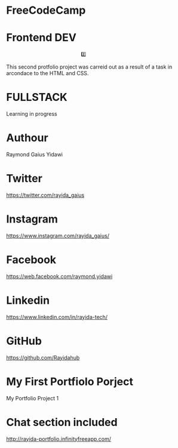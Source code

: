 # FreeCodeCamp 

# Frontend DEV

                                2️⃣
This second protfolio project was carreid out as a result of a task in arcondace to the HTML and CSS. 

# FULLSTACK 
 Learning  in progress 



 # Authour
 Raymond Gaius Yidawi


# Twitter 
https://twitter.com/rayida_gaius

# Instagram 
https://www.instagram.com/rayida_gaius/

# Facebook 
https://web.facebook.com/raymond.yidawi

# Linkedin
https://www.linkedin.com/in/rayida-tech/

# GitHub 
https://github.com/Rayidahub

# My First Portfiolo Porject
My Portfolio Project 1
# Chat section included
http://rayida-portfolio.infinityfreeapp.com/